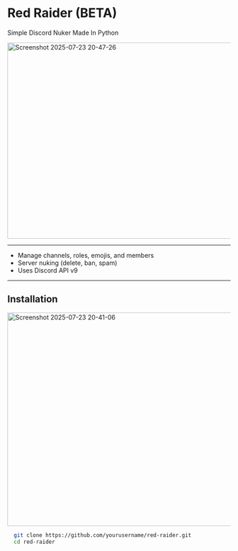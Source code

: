 # Red Raider (BETA)

Simple Discord Nuker Made In Python

<img width="970" height="443" alt="Screenshot 2025-07-23 20-47-26" src="https://github.com/user-attachments/assets/99d68d29-a579-4360-9614-1fb1c4ca0a40" />

---
- Manage channels, roles, emojis, and members  
- Server nuking (delete, ban, spam)  
- Uses Discord API v9  
---
## Installation

<img width="970" height="482" alt="Screenshot 2025-07-23 20-41-06" src="https://github.com/user-attachments/assets/940a69ba-44b1-4535-a6cc-c7e47b6be64e" />

```bash
  git clone https://github.com/yourusername/red-raider.git
  cd red-raider
```

 
  


